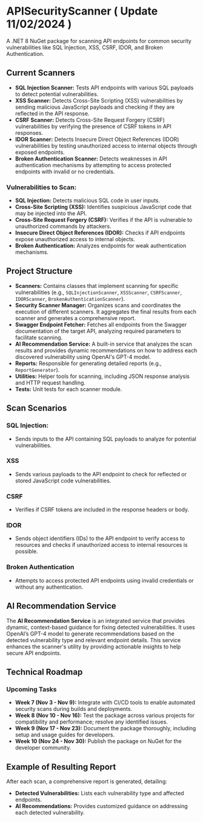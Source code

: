 # APISecurityScanner ( Update 11/02/2024 )

A .NET 8 NuGet package for scanning API endpoints for common security vulnerabilities like SQL Injection, XSS, CSRF, IDOR, and Broken Authentication.

## Current Scanners
- **SQL Injection Scanner:** Tests API endpoints with various SQL payloads to detect potential vulnerabilities.
- **XSS Scanner:** Detects Cross-Site Scripting (XSS) vulnerabilities by sending malicious JavaScript payloads and checking if they are reflected in the API response.
- **CSRF Scanner:** Detects Cross-Site Request Forgery (CSRF) vulnerabilities by verifying the presence of CSRF tokens in API responses.
- **IDOR Scanner:** Detects Insecure Direct Object References (IDOR) vulnerabilities by testing unauthorized access to internal objects through exposed endpoints.
- **Broken Authentication Scanner:** Detects weaknesses in API authentication mechanisms by attempting to access protected endpoints with invalid or no credentials.


### Vulnerabilities to Scan:
- **SQL Injection:** Detects malicious SQL code in user inputs.
- **Cross-Site Scripting (XSS):** Identifies suspicious JavaScript code that may be injected into the API.
- **Cross-Site Request Forgery (CSRF):** Verifies if the API is vulnerable to unauthorized commands by attackers.
- **Insecure Direct Object References (IDOR):** Checks if API endpoints expose unauthorized access to internal objects.
- **Broken Authentication:** Analyzes endpoints for weak authentication mechanisms.

## Project Structure
- **Scanners:** Contains classes that implement scanning for specific vulnerabilities (e.g., `SQLInjectionScanner`, `XSSScanner`, `CSRFScanner`, `IDORScanner`, `BrokenAuthenticationScanner`).
- **Security Scanner Manager:** Organizes scans and coordinates the execution of different scanners. It aggregates the final results from each scanner and generates a comprehensive report.
- **Swagger Endpoint Fetcher:** Fetches all endpoints from the Swagger documentation of the target API, analyzing required parameters to facilitate scanning.
- **AI Recommendation Service:** A built-in service that analyzes the scan results and provides dynamic recommendations on how to address each discovered vulnerability using OpenAI's GPT-4 model.
- **Reports:** Responsible for generating detailed reports (e.g., `ReportGenerator`).
- **Utilities:** Helper tools for scanning, including JSON response analysis and HTTP request handling.
- **Tests:** Unit tests for each scanner module.

## Scan Scenarios

### SQL Injection:
- Sends inputs to the API containing SQL payloads to analyze for potential vulnerabilities.

### XSS
- Sends various payloads to the API endpoint to check for reflected or stored JavaScript code vulnerabilities.

### CSRF
- Verifies if CSRF tokens are included in the response headers or body.

### IDOR
- Sends object identifiers (IDs) to the API endpoint to verify access to resources and checks if unauthorized access to internal resources is possible.

### Broken Authentication
- Attempts to access protected API endpoints using invalid credentials or without any authentication.

## AI Recommendation Service

The **AI Recommendation Service** is an integrated service that provides dynamic, context-based guidance for fixing detected vulnerabilities. It uses OpenAI’s GPT-4 model to generate recommendations based on the detected vulnerability type and relevant endpoint details. This service enhances the scanner's utility by providing actionable insights to help secure API endpoints.

## Technical Roadmap

### Upcoming Tasks
- **Week 7 (Nov 3 - Nov 9):** Integrate with CI/CD tools to enable automated security scans during builds and deployments.
- **Week 8 (Nov 10 - Nov 16):** Test the package across various projects for compatibility and performance; resolve any identified issues.
- **Week 9 (Nov 17 - Nov 23):** Document the package thoroughly, including setup and usage guides for developers.
- **Week 10 (Nov 24 - Nov 30):** Publish the package on NuGet for the developer community.

## Example of Resulting Report

After each scan, a comprehensive report is generated, detailing:
- **Detected Vulnerabilities:** Lists each vulnerability type and affected endpoints.
- **AI Recommendations:** Provides customized guidance on addressing each detected vulnerability.
